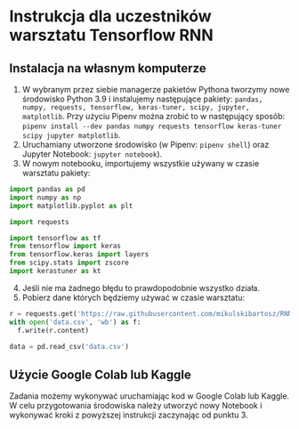 # Instrukcja dla uczestników warsztatu Tensorflow RNN

## Instalacja na własnym komputerze

1. W wybranym przez siebie managerze pakietów Pythona tworzymy nowe środowisko Python 3.9 i instalujemy następujące pakiety: `pandas, numpy, requests, tensorflow, keras-tuner, scipy, jupyter, matplotlib`. Przy użyciu Pipenv można zrobić to w następujący sposób: `pipenv install --dev pandas numpy requests tensorflow keras-tuner scipy jupyter matplotlib`.
2. Uruchamiany utworzone środowisko (w Pipenv: `pipenv shell`) oraz Jupyter Notebook: `jupyter notebook`).
3. W nowym notebooku, importujemy wszystkie używany w czasie warsztatu pakiety:
```python
import pandas as pd
import numpy as np
import matplotlib.pyplot as plt

import requests

import tensorflow as tf
from tensorflow import keras
from tensorflow.keras import layers
from scipy.stats import zscore
import kerastuner as kt
```
4. Jeśli nie ma żadnego błędu to prawdopodobnie wszystko działa.
5. Pobierz dane których będziemy używać w czasie warsztatu:
```python
r = requests.get('https://raw.githubusercontent.com/mikulskibartosz/RNN_workshop/main/visitors.csv%20-%20Sheet1.csv', allow_redirects=True)
with open('data.csv', 'wb') as f:
  f.write(r.content)
  
data = pd.read_csv('data.csv')
```

## Użycie Google Colab lub Kaggle

Zadania możemy wykonywać uruchamiając kod w Google Colab lub Kaggle. W celu przygotowania środowiska należy utworzyć nowy Notebook i wykonywać kroki z powyższej instrukcji zaczynając od punktu 3.
